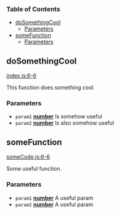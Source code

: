 <!-- Generated by documentation.js. Update this documentation by updating the source code. -->

### Table of Contents

*   [doSomethingCool][1]
    *   [Parameters][2]
*   [someFunction][3]
    *   [Parameters][4]

## doSomethingCool

[index.js:6-6][5]

This function does something cool

### Parameters

*   `param1` **[number][6]** Is somehow useful
*   `param2` **[number][6]** Is also somehow useful

## someFunction

[someCode.js:6-6][7]

Some useful function.

### Parameters

*   `param1` **[number][6]** A useful param
*   `param2` **[number][6]** A useful param

[1]: #dosomethingcool

[2]: #parameters

[3]: #somefunction

[4]: #parameters-1

[5]: https://github.com/MarvJohnson/continuous-integration/blob/7f9776a70efc9c8255c0283e83424381d9ad5930/index.js#L6-L6 "Source code on GitHub"

[6]: https://developer.mozilla.org/docs/Web/JavaScript/Reference/Global_Objects/Number

[7]: https://github.com/MarvJohnson/continuous-integration/blob/7f9776a70efc9c8255c0283e83424381d9ad5930/someCode.js#L6-L6 "Source code on GitHub"
